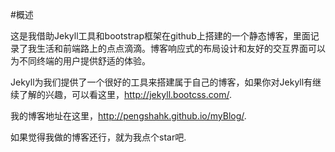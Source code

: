 #概述

这是我借助Jekyll工具和bootstrap框架在github上搭建的一个静态博客，里面记录了我生活和前端路上的点点滴滴。博客响应式的布局设计和友好的交互界面可以为不同终端的用户提供舒适的体验。

Jekyll为我们提供了一个很好的工具来搭建属于自己的博客，如果你对Jekyll有继续了解的兴趣，可以看这里，<http://jekyll.bootcss.com/>.

我的博客地址在这里，<http://pengshahk.github.io/myBlog/>.

如果觉得我做的博客还行，就为我点个star吧.